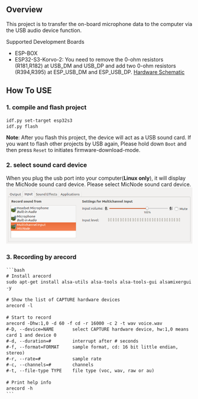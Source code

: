 ## Overview

This project is to transfer the on-board microphone data to the computer via the USB audio device function.

Supported Development Boards

* ESP-BOX 
* ESP32-S3-Korvo-2: You need to remove the 0-ohm resistors (R181,R182) at USB_DM and USB_DP and add two 0-ohm resistors (R394,R395) at ESP_USB_DM and ESP_USB_DP. [Hardware Schematic](https://dl.espressif.com/dl/schematics/SCH_ESP32-S3-KORVO-2_V3_0_20210918.pdf)

## How To USE

### 1. compile and flash project
```
idf.py set-target esp32s3 
idf.py flash
```

**Note**: After you flash this project, the device will act as a USB sound card. If you want to flash other projects by USB again, Please hold down `Boot` and then press `Reset` to initiates firmware-download-mode.

### 2. select sound card device

When you plug the usb port into your computer(**Linux only**), it will display the MicNode sound card device. Please select MicNode sound card device.   
![MicNode](../../img/MicNode.png)

### 3. Recording by arecord

    ```bash
    # Install arecord
    sudo apt-get install alsa-utils alsa-tools alsa-tools-gui alsamixergui -y

    # Show the list of CAPTURE hardware devices
    arecord -l

    # Start to record
    arecord -Dhw:1,0 -d 60 -f cd -r 16000 -c 2 -t wav voice.wav
    #-D, --device=NAME       select CAPTURE hardware device, hw:1,0 means card 1 and device 0
    #-d, --duration=#        interrupt after # seconds
    #-f, --format=FORMAT     sample format, cd: 16 bit little endian, stereo)
    #-r, --rate=#            sample rate
    #-c, --channels=#        channels
    #-t, --file-type TYPE    file type (voc, wav, raw or au)

    # Print help info
    arecord -h
    ```